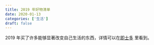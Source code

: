 ```yaml
---
title: 2019 年好物清单
date: 2020-01-13
categories: ['生活']
draft: false
---
```


2019 年买了许多能够显著改变自己生活的东西，详情可以在[即士多](https://jstore.codefuture.top/store/5e01cf5945988500186a551e) 里看到。






